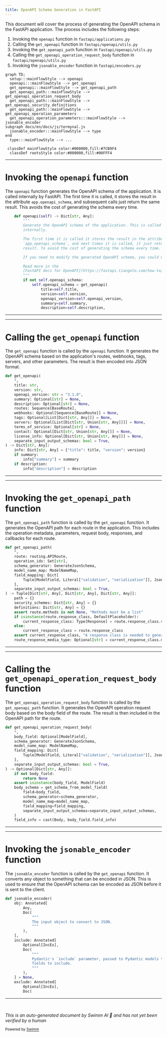 ```yaml
---
title: OpenAPI Schema Generation in FastAPI
---
```

This document will cover the process of generating the OpenAPI schema in the FastAPI application. The process includes the following steps:

1. Invoking the `openapi` function in `fastapi/applications.py`
2. Calling the `get_openapi` function in `fastapi/openapi/utils.py`
3. Invoking the `get_openapi_path` function in `fastapi/openapi/utils.py`
4. Calling the `get_openapi_operation_request_body` function in `fastapi/openapi/utils.py`
5. Invoking the `jsonable_encoder` function in `fastapi/encoders.py`

```mermaid
graph TD;
  setup:::mainFlowStyle --> openapi
  openapi:::mainFlowStyle --> get_openapi
  get_openapi:::mainFlowStyle --> get_openapi_path
  get_openapi_path:::mainFlowStyle --> get_openapi_operation_request_body
  get_openapi_path:::mainFlowStyle --> get_openapi_security_definitions
  get_openapi_path:::mainFlowStyle --> get_openapi_operation_parameters
  get_openapi_operation_parameters:::mainFlowStyle --> jsonable_encoder
subgraph docs/en/docs/js/termynal.js
  jsonable_encoder:::mainFlowStyle --> type
end
  type:::mainFlowStyle --> ...

 classDef mainFlowStyle color:#000000,fill:#7CB9F4
  classDef rootsStyle color:#000000,fill:#00FFF4
```

<SwmSnippet path="/fastapi/applications.py" line="966">

---

# Invoking the `openapi` function

The `openapi` function generates the OpenAPI schema of the application. It is called internally by FastAPI. The first time it is called, it stores the result in the attribute `app.openapi_schema`, and subsequent calls just return the same result. This avoids the cost of generating the schema every time.

```python
    def openapi(self) -> Dict[str, Any]:
        """
        Generate the OpenAPI schema of the application. This is called by FastAPI
        internally.

        The first time it is called it stores the result in the attribute
        `app.openapi_schema`, and next times it is called, it just returns that same
        result. To avoid the cost of generating the schema every time.

        If you need to modify the generated OpenAPI schema, you could modify it.

        Read more in the
        [FastAPI docs for OpenAPI](https://fastapi.tiangolo.com/how-to/extending-openapi/).
        """
        if not self.openapi_schema:
            self.openapi_schema = get_openapi(
                title=self.title,
                version=self.version,
                openapi_version=self.openapi_version,
                summary=self.summary,
                description=self.description,
```

---

</SwmSnippet>

<SwmSnippet path="/fastapi/openapi/utils.py" line="438">

---

# Calling the `get_openapi` function

The `get_openapi` function is called by the `openapi` function. It generates the OpenAPI schema based on the application's routes, webhooks, tags, servers, and other parameters. The result is then encoded into JSON format.

```python
def get_openapi(
    *,
    title: str,
    version: str,
    openapi_version: str = "3.1.0",
    summary: Optional[str] = None,
    description: Optional[str] = None,
    routes: Sequence[BaseRoute],
    webhooks: Optional[Sequence[BaseRoute]] = None,
    tags: Optional[List[Dict[str, Any]]] = None,
    servers: Optional[List[Dict[str, Union[str, Any]]]] = None,
    terms_of_service: Optional[str] = None,
    contact: Optional[Dict[str, Union[str, Any]]] = None,
    license_info: Optional[Dict[str, Union[str, Any]]] = None,
    separate_input_output_schemas: bool = True,
) -> Dict[str, Any]:
    info: Dict[str, Any] = {"title": title, "version": version}
    if summary:
        info["summary"] = summary
    if description:
        info["description"] = description
```

---

</SwmSnippet>

<SwmSnippet path="/fastapi/openapi/utils.py" line="215">

---

# Invoking the `get_openapi_path` function

The `get_openapi_path` function is called by the `get_openapi` function. It generates the OpenAPI path for each route in the application. This includes the operation metadata, parameters, request body, responses, and callbacks for each route.

```python
def get_openapi_path(
    *,
    route: routing.APIRoute,
    operation_ids: Set[str],
    schema_generator: GenerateJsonSchema,
    model_name_map: ModelNameMap,
    field_mapping: Dict[
        Tuple[ModelField, Literal["validation", "serialization"]], JsonSchemaValue
    ],
    separate_input_output_schemas: bool = True,
) -> Tuple[Dict[str, Any], Dict[str, Any], Dict[str, Any]]:
    path = {}
    security_schemes: Dict[str, Any] = {}
    definitions: Dict[str, Any] = {}
    assert route.methods is not None, "Methods must be a list"
    if isinstance(route.response_class, DefaultPlaceholder):
        current_response_class: Type[Response] = route.response_class.value
    else:
        current_response_class = route.response_class
    assert current_response_class, "A response class is needed to generate OpenAPI"
    route_response_media_type: Optional[str] = current_response_class.media_type
```

---

</SwmSnippet>

<SwmSnippet path="/fastapi/openapi/utils.py" line="131">

---

# Calling the `get_openapi_operation_request_body` function

The `get_openapi_operation_request_body` function is called by the `get_openapi_path` function. It generates the OpenAPI operation request body based on the body field of the route. The result is then included in the OpenAPI path for the route.

```python
def get_openapi_operation_request_body(
    *,
    body_field: Optional[ModelField],
    schema_generator: GenerateJsonSchema,
    model_name_map: ModelNameMap,
    field_mapping: Dict[
        Tuple[ModelField, Literal["validation", "serialization"]], JsonSchemaValue
    ],
    separate_input_output_schemas: bool = True,
) -> Optional[Dict[str, Any]]:
    if not body_field:
        return None
    assert isinstance(body_field, ModelField)
    body_schema = get_schema_from_model_field(
        field=body_field,
        schema_generator=schema_generator,
        model_name_map=model_name_map,
        field_mapping=field_mapping,
        separate_input_output_schemas=separate_input_output_schemas,
    )
    field_info = cast(Body, body_field.field_info)
```

---

</SwmSnippet>

<SwmSnippet path="/fastapi/encoders.py" line="102">

---

# Invoking the `jsonable_encoder` function

The `jsonable_encoder` function is called by the `get_openapi` function. It converts any object to something that can be encoded in JSON. This is used to ensure that the OpenAPI schema can be encoded as JSON before it is sent to the client.

```python
def jsonable_encoder(
    obj: Annotated[
        Any,
        Doc(
            """
            The input object to convert to JSON.
            """
        ),
    ],
    include: Annotated[
        Optional[IncEx],
        Doc(
            """
            Pydantic's `include` parameter, passed to Pydantic models to set the
            fields to include.
            """
        ),
    ] = None,
    exclude: Annotated[
        Optional[IncEx],
        Doc(
```

---

</SwmSnippet>

&nbsp;

*This is an auto-generated document by Swimm AI 🌊 and has not yet been verified by a human*

<SwmMeta version="3.0.0" repo-id="Z2l0aHViJTNBJTNBREVNTy1mYXN0YXBpJTNBJTNBZ2lsYWRuYXZvdA==" repo-name="DEMO-fastapi" doc-type="flows"><sup>Powered by [Swimm](/)</sup></SwmMeta>
